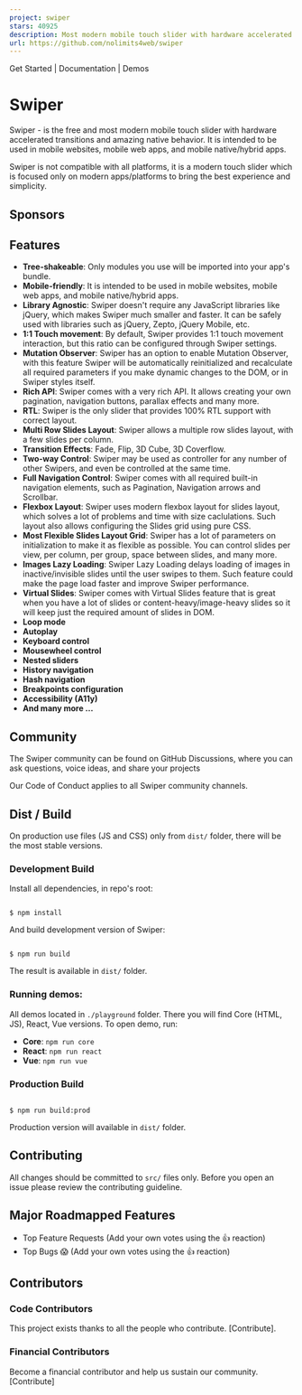 ```yaml
---
project: swiper
stars: 40925
description: Most modern mobile touch slider with hardware accelerated transitions
url: https://github.com/nolimits4web/swiper
---
```


Get Started | Documentation | Demos

Swiper
======

Swiper - is the free and most modern mobile touch slider with hardware accelerated transitions and amazing native behavior. It is intended to be used in mobile websites, mobile web apps, and mobile native/hybrid apps.

Swiper is not compatible with all platforms, it is a modern touch slider which is focused only on modern apps/platforms to bring the best experience and simplicity.

Sponsors
--------

Features
--------

-   **Tree-shakeable**: Only modules you use will be imported into your app's bundle.
-   **Mobile-friendly**: It is intended to be used in mobile websites, mobile web apps, and mobile native/hybrid apps.
-   **Library Agnostic**: Swiper doesn't require any JavaScript libraries like jQuery, which makes Swiper much smaller and faster. It can be safely used with libraries such as jQuery, Zepto, jQuery Mobile, etc.
-   **1:1 Touch movement**: By default, Swiper provides 1:1 touch movement interaction, but this ratio can be configured through Swiper settings.
-   **Mutation Observer**: Swiper has an option to enable Mutation Observer, with this feature Swiper will be automatically reinitialized and recalculate all required parameters if you make dynamic changes to the DOM, or in Swiper styles itself.
-   **Rich API**: Swiper comes with a very rich API. It allows creating your own pagination, navigation buttons, parallax effects and many more.
-   **RTL**: Swiper is the only slider that provides 100% RTL support with correct layout.
-   **Multi Row Slides Layout**: Swiper allows a multiple row slides layout, with a few slides per column.
-   **Transition Effects**: Fade, Flip, 3D Cube, 3D Coverflow.
-   **Two-way Control**: Swiper may be used as controller for any number of other Swipers, and even be controlled at the same time.
-   **Full Navigation Control**: Swiper comes with all required built-in navigation elements, such as Pagination, Navigation arrows and Scrollbar.
-   **Flexbox Layout**: Swiper uses modern flexbox layout for slides layout, which solves a lot of problems and time with size caclulations. Such layout also allows configuring the Slides grid using pure CSS.
-   **Most Flexible Slides Layout Grid**: Swiper has a lot of parameters on initialization to make it as flexible as possible. You can control slides per view, per column, per group, space between slides, and many more.
-   **Images Lazy Loading**: Swiper Lazy Loading delays loading of images in inactive/invisible slides until the user swipes to them. Such feature could make the page load faster and improve Swiper performance.
-   **Virtual Slides**: Swiper comes with Virtual Slides feature that is great when you have a lot of slides or content-heavy/image-heavy slides so it will keep just the required amount of slides in DOM.
-   **Loop mode**
-   **Autoplay**
-   **Keyboard control**
-   **Mousewheel control**
-   **Nested sliders**
-   **History navigation**
-   **Hash navigation**
-   **Breakpoints configuration**
-   **Accessibility (A11y)**
-   **And many more ...**

Community
---------

The Swiper community can be found on GitHub Discussions, where you can ask questions, voice ideas, and share your projects

Our Code of Conduct applies to all Swiper community channels.

Dist / Build
------------

On production use files (JS and CSS) only from `dist/` folder, there will be the most stable versions.

### Development Build

Install all dependencies, in repo's root:

```

$ npm install

```

And build development version of Swiper:

```

$ npm run build

```

The result is available in `dist/` folder.

### Running demos:

All demos located in `./playground` folder. There you will find Core (HTML, JS), React, Vue versions. To open demo, run:

-   **Core**: `npm run core`
-   **React**: `npm run react`
-   **Vue**: `npm run vue`

### Production Build

```

$ npm run build:prod

```

Production version will available in `dist/` folder.

Contributing
------------

All changes should be committed to `src/` files only. Before you open an issue please review the contributing guideline.

Major Roadmapped Features
-------------------------

-   Top Feature Requests (Add your own votes using the 👍 reaction)
-   Top Bugs 😱 (Add your own votes using the 👍 reaction)

Contributors
------------

### Code Contributors

This project exists thanks to all the people who contribute. \[Contribute\].

### Financial Contributors

Become a financial contributor and help us sustain our community. \[Contribute\]
